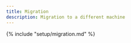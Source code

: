 ```yaml
---
title: Migration
description: Migration to a different machine
---
```


{% include "setup/migration.md" %}

